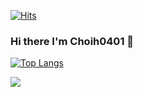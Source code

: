 [![Hits](https://hits.seeyoufarm.com/api/count/incr/badge.svg?url=https%3A%2F%2Fgithub.com%2FChoih0401%2Fhit-counter&count_bg=%2379C83D&title_bg=%23555555&icon=&icon_color=%23E7E7E7&title=hits&edge_flat=false)](https://hits.seeyoufarm.com)

### Hi there I'm Choih0401 👋


[![Top Langs](https://github-readme-stats.vercel.app/api/top-langs/?username=Choih0401&layout=compact)](https://github.com/Choih0401)

![](https://github-profile-summary-cards.vercel.app/api/cards/profile-details?username=Choih0401&theme=vue)
